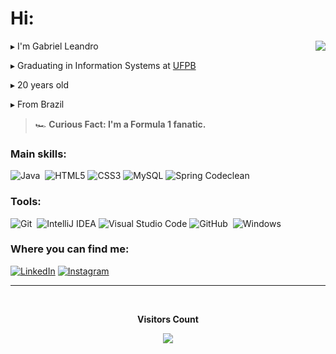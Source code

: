 # Hi:
<div>
  <img src="https://github-readme-stats.vercel.app/api?username=glpontes&show_icons=true&theme=transparent&title_color=3181F6&icon_color=aaaaaa&text_color=aaaaaa&card_width=100&text_bold=false&count_private=true&hide_border=true&hide_rank=true" align="right"/>
</div>
  
▸ I'm Gabriel Leandro

▸ Graduating in Information Systems at [UFPB](https://www.ufpb.br/)

▸ 20 years old

▸ From Brazil 
 
 

>🏎️ **Curious Fact: I'm a Formula 1 fanatic.**





### Main skills:
![Java](https://img.shields.io/badge/Java-2C2255?style=for-the-badge&logo=java&labelColor=e30b0b&logoColor=fff)&nbsp;
![HTML5](https://img.shields.io/badge/HTML5-E34F26?style=for-the-badge&logo=html5&logoColor=white)
![CSS3](https://img.shields.io/badge/CSS3-1572B6?style=for-the-badge&logo=css3&logoColor=white)
![MySQL](https://img.shields.io/badge/MySQL-00000F?style=for-the-badge&logo=mysql&logoColor=white)
<img src="https://img.shields.io/badge/Spring-6DB33F?style=for-the-badge&logo=spring&logoColor=white&labelColor=2b2b2b" alt="Spring Codeclean">

### Tools:
![Git](https://img.shields.io/badge/-Git-2C2255?style=for-the-badge&logo=git&labelColor=fff)&nbsp;
![IntelliJ IDEA](https://img.shields.io/badge/IntelliJ%20IDEA-000000?style=for-the-badge&logo=intellij-idea&logoColor=white)
![Visual Studio Code](https://img.shields.io/badge/Visual%20Studio%20Code-007ACC?style=for-the-badge&logo=visual-studio-code&logoColor=white)
![GitHub](https://img.shields.io/badge/-GitHub-2C2255?style=for-the-badge&logo=github&labelColor=161b22)&nbsp;
![Windows](https://img.shields.io/badge/-Windows-2C2255?style=for-the-badge&logo=windows&labelColor=4eb6ff)&nbsp;

### Where you can find me:
[![LinkedIn](https://img.shields.io/badge/LinkedIn-0077B5?style=for-the-badge&logo=linkedin&logoColor=white)](https://www.linkedin.com/in/gabrie-leandro-pontes/)
[![Instagram](https://img.shields.io/badge/Instagram-d9137e?style=for-the-badge&logo=instagram&logoColor=white)](https://instagram.com/gl.pontes)

---
<div align="center">
<br><p align="centre"><b>Visitors Count</b></p>  
<p align="center"><img align="center" src="https://profile-counter.glitch.me/{glpontes}/count.svg" /></p> 
<br></div>

<!-- Proudly created with GPRM ( https://gprm.itsvg.in ) -->
